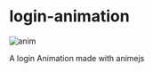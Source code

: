 # login-animation
![anim](https://user-images.githubusercontent.com/10978947/53198040-c0500f80-361b-11e9-94a7-59bd75e03603.gif)

A login Animation made with animejs 
